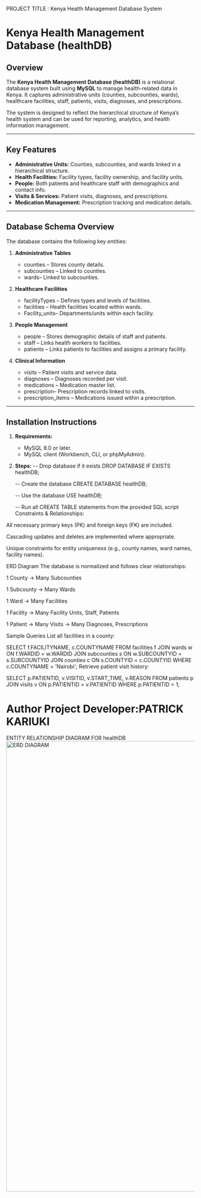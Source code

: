 PROJECT TITLE : Kenya Health Management Database System

# Kenya Health Management Database (healthDB)

## Overview
The **Kenya Health Management Database (healthDB)** is a relational database system built using **MySQL** to manage health-related data in Kenya. 
It captures administrative units (counties, subcounties, wards), healthcare facilities, staff, patients, visits, diagnoses, and prescriptions.  

The system is designed to reflect the hierarchical structure of Kenya’s health system and can be used for reporting, analytics, and health information management.

---
## Key Features
- **Administrative Units:** Counties, subcounties, and wards linked in a hierarchical structure.
- **Health Facilities:** Facility types, facility ownership, and facility units.
- **People:** Both patients and healthcare staff with demographics and contact info.
- **Visits & Services:** Patient visits, diagnoses, and prescriptions.
- **Medication Management:** Prescription tracking and medication details.

---

## Database Schema Overview
The database contains the following key entities:
1. **Administrative Tables**
   - counties – Stores county details.
   - subcounties – Linked to counties.
   - wards– Linked to subcounties.

2. **Healthcare Facilities**
   - facilityTypes – Defines types and levels of facilities.
   - facilities – Health facilities located within wards.
   - Facility_units– Departments/units within each facility.

3. **People Management**
   - people – Stores demographic details of staff and patients.
   - staff – Links health workers to facilities.
   - patients – Links patients to facilities and assigns a primary facility.

4. **Clinical Information**
   - visits – Patient visits and service data.
   - diagnoses – Diagnoses recorded per visit.
   - medications – Medication master list.
   - prescription– Prescription records linked to visits.
   - prescription_items – Medications issued within a prescription.

---

## Installation Instructions

1. **Requirements:**
   - MySQL 8.0 or later.
   - MySQL client (Workbench, CLI, or phpMyAdmin).

2. **Steps:**
   -- Drop database if it exists
   DROP DATABASE IF EXISTS healthDB;

   -- Create the database
   CREATE DATABASE healthDB;

   -- Use the database
   USE healthDB;

   -- Run all CREATE TABLE statements from the provided SQL script
Constraints & Relationships:

All necessary primary keys (PK) and foreign keys (FK) are included.

Cascading updates and deletes are implemented where appropriate.

Unique constraints for entity uniqueness (e.g., county names, ward names, facility names).

ERD Diagram
The database is normalized and follows clear relationships:

1 County → Many Subcounties

1 Subcounty → Many Wards

1 Ward → Many Facilities

1 Facility → Many Facility Units, Staff, Patients

1 Patient → Many Visits → Many Diagnoses, Prescriptions


Sample Queries
List all facilities in a county:

SELECT f.FACILITYNAME, c.COUNTYNAME
FROM facilities f
JOIN wards w ON f.WARDID = w.WARDID
JOIN subcounties s ON w.SUBCOUNTYID = s.SUBCOUNTYID
JOIN counties c ON s.COUNTYID = c.COUNTYID
WHERE c.COUNTYNAME = 'Nairobi';
Retrieve patient visit history:


SELECT p.PATIENTID, v.VISITID, v.START_TIME, v.REASON
FROM patients p
JOIN visits v ON p.PATIENTID = v.PATIENTID
WHERE p.PATIENTID = 1;

Author
Project Developer:PATRICK KARIUKI
===============================================================================
ENTITY RELATIONSHIP DIAGRAM FOR healthDB
<img width="1007" height="1204" alt="ERD DIAGRAM" src="https://github.com/user-attachments/assets/ca33c348-f7e7-4995-9f34-904cdb340266" />

